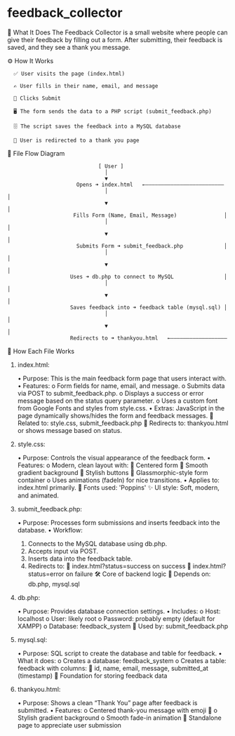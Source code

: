 # feedback_collector
💬 What It Does
The Feedback Collector is a small website where people can give their feedback by filling out a form. After submitting, their feedback is saved, and they see a thank you message.

⚙️ How It Works
      
      ✅ User visits the page (index.html)
      
      ✍️ User fills in their name, email, and message
      
      📩 Clicks Submit
      
      🖥️ The form sends the data to a PHP script (submit_feedback.php)
      
      🗄️ The script saves the feedback into a MySQL database
      
      🎉 User is redirected to a thank you page


🔁 File Flow Diagram

                                 [ User ]
                                   │
                                   ▼
                          Opens ➜ index.html   ←–––––––––––––––––––––––––
                                   │                                      │
                                   ▼                                      │
                         Fills Form (Name, Email, Message)               │
                                   │                                      │
                                   ▼                                      │
                          Submits Form ➜ submit_feedback.php             │
                                   │                                      │
                                   ▼                                      │
                        Uses ➜ db.php to connect to MySQL                │
                                   │                                      │
                                   ▼                                      │
                        Saves feedback into ➜ feedback table (mysql.sql) │
                                   │                                      │
                                   ▼                                      │
                        Redirects to ➜ thankyou.html   ←––––––––––––––––––


📁 How Each File Works


1. index.html:
   
      •	Purpose: This is the main feedback form page that users interact with.
      •	Features:
      o	Form fields for name, email, and message.
      o	Submits data via POST to submit_feedback.php.
      o	Displays a success or error message based on the status query parameter.
      o	Uses a custom font from Google Fonts and styles from style.css.
      •	Extras: JavaScript in the page dynamically shows/hides the form and feedback messages.
      📄 Related to: style.css, submit_feedback.php
      🔗 Redirects to: thankyou.html or shows message based on status.

 3. style.css:
    
      •	Purpose: Controls the visual appearance of the feedback form.
      •	Features:
      o	Modern, clean layout with:
      	Centered form
      	Smooth gradient background
      	Stylish buttons
      	Glassmorphic-style form container
      o	Uses animations (fadeIn) for nice transitions.
      •	Applies to: index.html primarily.
      🎨 Fonts used: 'Poppins'
      ✨ UI style: Soft, modern, and animated.

4. submit_feedback.php:
   
      •	Purpose: Processes form submissions and inserts feedback into the database.
      •	Workflow:
      1.	Connects to the MySQL database using db.php.
      2.	Accepts input via POST.
      3.	Inserts data into the feedback table.
      4.	Redirects to:
      	index.html?status=success on success
      	index.html?status=error on failure
      🛠️ Core of backend logic
      🧩 Depends on: db.php, mysql.sql

5. db.php:
         
      •	Purpose: Provides database connection settings.
      •	Includes:
      o	Host: localhost
      o	User: likely root
      o	Password: probably empty (default for XAMPP)
      o	Database: feedback_system
      🔐 Used by: submit_feedback.php

7. mysql.sql:
         
      •	Purpose: SQL script to create the database and table for feedback.
      •	What it does:
      o	Creates a database: feedback_system
      o	Creates a table: feedback with columns:
      	id, name, email, message, submitted_at (timestamp)
      🧱 Foundation for storing feedback data

 9. thankyou.html:
           
      •	Purpose: Shows a clean “Thank You” page after feedback is submitted.
      •	Features:
      o	Centered thank-you message with emoji 🎉
      o	Stylish gradient background
      o	Smooth fade-in animation
      🎉 Standalone page to appreciate user submission


